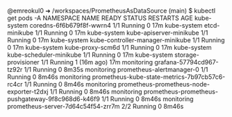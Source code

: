 @emreokul0 ➜ /workspaces/PrometheusAsDataSource (main) $ kubectl get pods -A
NAMESPACE     NAME                                                READY   STATUS    RESTARTS      AGE
kube-system   coredns-6f6b679f8f-wwrn4                            1/1     Running   0             17m
kube-system   etcd-minikube                                       1/1     Running   0             17m
kube-system   kube-apiserver-minikube                             1/1     Running   0             17m
kube-system   kube-controller-manager-minikube                    1/1     Running   0             17m
kube-system   kube-proxy-scm6d                                    1/1     Running   0             17m
kube-system   kube-scheduler-minikube                             1/1     Running   0             17m
kube-system   storage-provisioner                                 1/1     Running   1 (16m ago)   17m
monitoring    grafana-57794cd967-tz92r                            1/1     Running   0             8m35s
monitoring    prometheus-alertmanager-0                           1/1     Running   0             8m46s
monitoring    prometheus-kube-state-metrics-7b97cb57c6-rc4cr      1/1     Running   0             8m46s
monitoring    prometheus-prometheus-node-exporter-t2dxj           1/1     Running   0             8m46s
monitoring    prometheus-prometheus-pushgateway-9f8c968d6-k46f9   1/1     Running   0             8m46s
monitoring    prometheus-server-7d64c54f54-zrr7m                  2/2     Running   0             8m46s